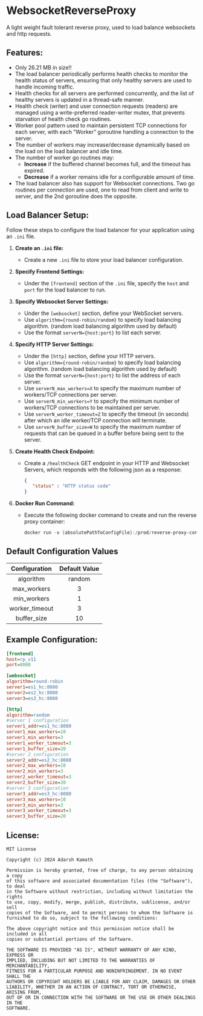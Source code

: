 # WebsocketReverseProxy
A light weight fault tolerant reverse proxy, used to load balance websockets and http requests.


## Features:

- Only 26.21 MB in size!!
- The load balancer periodically performs health checks to monitor the health status of servers, ensuring that only healthy servers are used to handle incoming traffic.
- Health checks for all servers are performed concurrently, and the list of healthy servers is updated in a thread-safe manner.
- Health check (writer) and user connection requests (readers) are managed using a write-preferred reader-writer mutex, that prevents starvation of health check go routines.
- Worker pool pattern used to maintain persistent TCP connections for each server, with each ”Worker” goroutine handling a connection to the server.
- The number of workers may increase/decrease dynamically based on the load on the load balancer and idle time.
- The number of worker go routines may:
    - **Increase** if the buffered channel becomes full, and the timeout has expired.
    - **Decrease** if a worker remains idle for a configurable amount of time.
- The load balancer also has support for Websocket connections. Two go routines per connection are used, one to read from client and write to server, and the 2nd goroutine does the opposite.

## Load Balancer Setup:

Follow these steps to configure the load balancer for your application using an `.ini` file.


1. **Create an `.ini` file:**

   - Create a new `.ini` file to store your load balancer configuration.

2. **Specify Frontend Settings:**

   - Under the `[frontend]` section of the `.ini` file, specify the `host` and `port` for the load balancer to run.
     
3. **Specify Websocket Server Settings:**
   
   - Under the `[websocket]` section, define your WebSocket servers. 
   - Use `algorithm={round-robin/random}` to specify load balancing algorithm. (random load balancing algorithm used by default)
   - Use the format `serverN={host:port}` to list each server.

4. **Specify HTTP Server Settings:**
   
   - Under the `[http]` section, define your HTTP servers.
   - Use `algorithm={round-robin/random}` to specify load balancing algorithm. (random load balancing algorithm used by default)
   - Use the format `serverN={host:port}` to list the address of each server.
   - Use `serverN_max_workers=X` to specify the maximum number of workers/TCP connections per server.
   - Use `serverN_min_workers=Y` to specify the minimum number of workers/TCP connections to be maintained per server.
   - Use `serverN_worker_timeout=Z` to specify the timeout (in seconds) after which an idle worker/TCP connection will terminate.
   - Use `serverN_buffer_size=W` to specify the maximum number of requests that can be queued in a buffer before being sent to the server.

5. **Create Health Check Endpoint:**

   - Create a `/healthCheck` GET endpoint in your HTTP and Websocket Servers, which responds with the following json as a response:
     
     ```json
     {
     	"status" : "HTTP status code"
     }

5. **Docker Run Command:**

   - Execute the following docker command to create and run the reverse proxy container:

     ```powershell
     docker run -v {absolutePathToConfigFile}:/prod/reverse-proxy-config.ini reverse_proxy_v11_var_buf

## Default Configuration Values

|  Configuration  |  Default Value  |
|:---------------:|:---------------:|
|    algorithm    |     random      |
|   max_workers   |       3         |
|   min_workers   |       1         |
|  worker_timeout |       3         |
|   buffer_size   |      10         |


## Example Configuration:

   ```ini
[frontend]
host=rp_v11
port=8080

[websocket]
algorithm=round-robin
server1=es1_hc:8080
server2=es2_hc:8080
server3=es3_hc:8080

[http]
algorithm=random
#server 1 configuration
server1_addr=es1_hc:8080
server1_max_workers=10
server1_min_workers=3
server1_worker_timeout=3
server1_buffer_size=20
#server 2 configuration
server2_addr=es2_hc:8080
server2_max_workers=10
server2_min_workers=3
server2_worker_timeout=3
server2_buffer_size=20
#server 3 configuration
server3_addr=es3_hc:8080
server3_max_workers=10
server3_min_workers=3
server3_worker_timeout=3
server3_buffer_size=20
   ```


## License:

```
MIT License

Copyright (c) 2024 Adarsh Kamath

Permission is hereby granted, free of charge, to any person obtaining a copy
of this software and associated documentation files (the "Software"), to deal
in the Software without restriction, including without limitation the rights
to use, copy, modify, merge, publish, distribute, sublicense, and/or sell
copies of the Software, and to permit persons to whom the Software is
furnished to do so, subject to the following conditions:

The above copyright notice and this permission notice shall be included in all
copies or substantial portions of the Software.

THE SOFTWARE IS PROVIDED "AS IS", WITHOUT WARRANTY OF ANY KIND, EXPRESS OR
IMPLIED, INCLUDING BUT NOT LIMITED TO THE WARRANTIES OF MERCHANTABILITY,
FITNESS FOR A PARTICULAR PURPOSE AND NONINFRINGEMENT. IN NO EVENT SHALL THE
AUTHORS OR COPYRIGHT HOLDERS BE LIABLE FOR ANY CLAIM, DAMAGES OR OTHER
LIABILITY, WHETHER IN AN ACTION OF CONTRACT, TORT OR OTHERWISE, ARISING FROM,
OUT OF OR IN CONNECTION WITH THE SOFTWARE OR THE USE OR OTHER DEALINGS IN THE
SOFTWARE.

